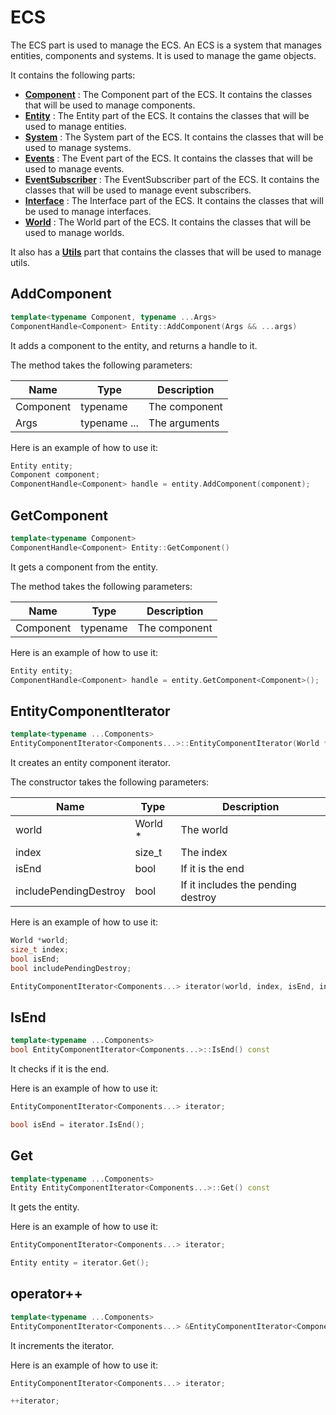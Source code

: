 # ECS

The ECS part is used to manage the ECS.
An ECS is a system that manages entities, components and systems.
It is used to manage the game objects.

It contains the following parts:

- [**Component**](Component.md) : The Component part of the ECS. It contains the classes that will be used to manage components.
- [**Entity**]() : The Entity part of the ECS. It contains the classes that will be used to manage entities.
- [**System**]() : The System part of the ECS. It contains the classes that will be used to manage systems.
- [**Events**]() : The Event part of the ECS. It contains the classes that will be used to manage events.
- [**EventSubscriber**]() : The EventSubscriber part of the ECS. It contains the classes that will be used to manage event subscribers.
- [**Interface**]() : The Interface part of the ECS. It contains the classes that will be used to manage interfaces.
- [**World**]() : The World part of the ECS. It contains the classes that will be used to manage worlds.


It also has a [**Utils**]() part that contains the classes that will be used to manage utils.


## AddComponent

```c++
template<typename Component, typename ...Args>
ComponentHandle<Component> Entity::AddComponent(Args && ...args)
```

It adds a component to the entity, and returns a handle to it.

The method takes the following parameters:

| Name | Type | Description |
|------|------|-------------|
| Component | typename | The component |
| Args | typename ... | The arguments |

Here is an example of how to use it:

```c++
Entity entity;
Component component;
ComponentHandle<Component> handle = entity.AddComponent(component);
```

## GetComponent

```c++
template<typename Component>
ComponentHandle<Component> Entity::GetComponent()
```

It gets a component from the entity.

The method takes the following parameters:

| Name | Type | Description |
|------|------|-------------|
| Component | typename | The component |

Here is an example of how to use it:

```c++
Entity entity;
ComponentHandle<Component> handle = entity.GetComponent<Component>();
```

## EntityComponentIterator

```c++
template<typename ...Components>
EntityComponentIterator<Components...>::EntityComponentIterator(World *world, size_t index, bool isEnd, bool includePendingDestroy)
```

It creates an entity component iterator.

The constructor takes the following parameters:

| Name                  | Type    | Description                        |
|-----------------------|---------|------------------------------------|
| world                 | World * | The world                          |
| index                 | size_t  | The index                          |
| isEnd                 | bool    | If it is the end                   |
| includePendingDestroy | bool    | If it includes the pending destroy |


Here is an example of how to use it:

```c++
World *world;
size_t index;
bool isEnd;
bool includePendingDestroy;

EntityComponentIterator<Components...> iterator(world, index, isEnd, includePendingDestroy);
```

## IsEnd

```c++
template<typename ...Components>
bool EntityComponentIterator<Components...>::IsEnd() const
```

It checks if it is the end.

Here is an example of how to use it:

```c++
EntityComponentIterator<Components...> iterator;

bool isEnd = iterator.IsEnd();
```

## Get

```c++
template<typename ...Components>
Entity EntityComponentIterator<Components...>::Get() const
```

It gets the entity.

Here is an example of how to use it:

```c++
EntityComponentIterator<Components...> iterator;

Entity entity = iterator.Get();
```

## operator++

```c++
template<typename ...Components>
EntityComponentIterator<Components...> &EntityComponentIterator<Components...>::operator++()
```

It increments the iterator.

Here is an example of how to use it:

```c++
EntityComponentIterator<Components...> iterator;

++iterator;
```
